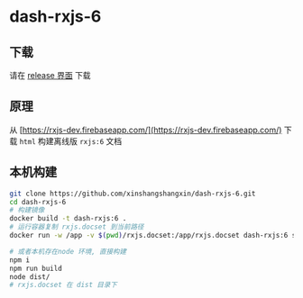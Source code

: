 # dash-rxjs-6

## 下载

请在 [release 界面](https://github.com/xinshangshangxin/dash-rxjs-6/releases) 下载

## 原理

从 [https://rxjs-dev.firebaseapp.com/](https://rxjs-dev.firebaseapp.com/) 下载 `html` 构建离线版 `rxjs:6` 文档

## 本机构建

```bash
git clone https://github.com/xinshangshangxin/dash-rxjs-6.git
cd dash-rxjs-6
# 构建镜像
docker build -t dash-rxjs:6 .
# 运行容器复制 rxjs.docset 到当前路径
docker run -w /app -v $(pwd)/rxjs.docset:/app/rxjs.docset dash-rxjs:6 sh -c "node index.js"

# 或者本机存在node 环境, 直接构建
npm i
npm run build
node dist/
# rxjs.docset 在 dist 目录下
```
